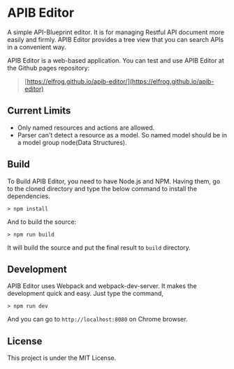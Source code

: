 # APIB Editor
A simple API-Blueprint editor. It is for managing Restful API document more easily and firmly. APIB Editor provides a tree view that you can search APIs in a convenient way.

APIB Editor is a web-based application. You can test and use APIB Editor at the Github pages repository:

> [https://elfrog.github.io/apib-editor/](https://elfrog.github.io/apib-editor)

## Current Limits
- Only named resources and actions are allowed.
- Parser can't detect a resource as a model. So named model should be in a model group node(Data Structures).

## Build

To Build APIB Editor, you need to have Node.js and NPM. Having them, go to the cloned directory and type the below command to install the dependencies.

```
> npm install
```

And to build the source:

```
> npm run build
```

It will build the source and put the final result to `build` directory.

## Development

APIB Editor uses Webpack and webpack-dev-server. It makes the development quick and easy. Just type the command,

```
> npm run dev
```

And you can go to `http://localhost:8080` on Chrome browser.

## License
This project is under the MIT License.
